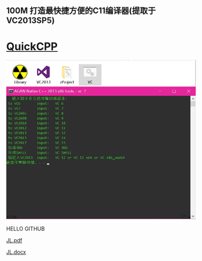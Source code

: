

## 100M 打造最快捷方便的C11编译器(提取于VC2013SP5)

# [QuickCPP](https://github.com/xhamigua/bin/raw/master/ATool/QuickCP_git.exe) 

![Image text](IMG/QuickCPP.jpg)

HELLO GITHUB

[JL.pdf](https://github.com/xhamigua/xhamigua.github.io/raw/master/JL.pdf)

[JL.docx](https://github.com/xhamigua/xhamigua.github.io/raw/master/JL.docx)


